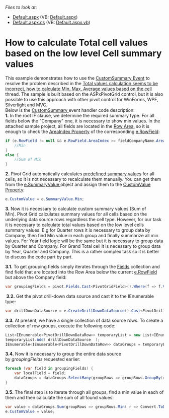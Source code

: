 <!-- default file list -->
*Files to look at*:

* [Default.aspx](./CS/Default.aspx) (VB: [Default.aspx](./VB/Default.aspx))
* [Default.aspx.cs](./CS/Default.aspx.cs) (VB: [Default.aspx.vb](./VB/Default.aspx.vb))
<!-- default file list end -->
# How to calculate Total cell values based on the low level Cell summary values


<p>This example demonstrates how to use the <a href="https://documentation.devexpress.com/#AspNet/DevExpressWebASPxPivotGridASPxPivotGrid_CustomSummarytopic">CustomSummary Event</a> to resolve the problem described in the <a href="https://www.devexpress.com/Support/Center/p/Q268380">Total values calculation seems to be incorrect, how to calculate Min, Max, Average values based on the cell</a> thread. The sample is built based on the ASPxPivotGrid control, but it is also possible to use this approach with other pivot control for WinForms, WPF, Silverlight and MVC. <br />Below is the <a href="https://documentation.devexpress.com/#AspNet/DevExpressWebASPxPivotGridASPxPivotGrid_CustomSummarytopic">CustomSummary </a>event handler code description:<br /><strong>1.</strong> In the root IF clause, we determine the required summary type. For all fields below the "Company" one, it is necessary to show min values. In the attached sample project, all fields are located in the <a href="https://documentation.devexpress.com/#AspNet/CustomDocument3587">Row Area</a><u>,</u> so it is enough to check the <a href="https://documentation.devexpress.com/#CoreLibraries/DevExpressXtraPivotGridPivotGridFieldBase_AreaIndextopic">AreaIndex Property</a> of the corresponding <a href="https://documentation.devexpress.com/#CoreLibraries/DevExpressXtraPivotGridDataPivotGridCustomSummaryEventArgsBase~T~_RowFieldtopic">e.RowField</a>:</p>


```cs
if (e.RowField != null && e.RowField.AreaIndex >= fieldCompanyName.AreaIndex) {
	//Min
}
else {
	//Sum of Min
}

```


<p><strong>2.</strong> Pivot Grid automatically calculates <a href="https://documentation.devexpress.com/#CoreLibraries/DevExpressDataPivotGridPivotSummaryTypeEnumtopic">predefined summary values</a> for all cells, so it is not necessary to recalculate them manually. You can get them from the <a href="https://documentation.devexpress.com/#CoreLibraries/DevExpressXtraPivotGridDataPivotGridCustomSummaryEventArgsBase~T~_SummaryValuetopic">e.SummaryValue </a> object and assign them to the <a href="https://documentation.devexpress.com/#CoreLibraries/DevExpressXtraPivotGridDataPivotGridCustomSummaryEventArgsBase~T~_CustomValuetopic">CustomValue Property</a>:</p>


```cs
e.CustomValue = e.SummaryValue.Min;

```


<p><strong>3.</strong> Now it is necessary to calculate custom summary values (Sum of Min). Pivot Grid calculates summary values for all cells based on the underlying data source rows regardless the cell type. However, for our task it is necessary to calculate total values based on the low level cells summary values. E.g for Quarter rows it is necessary to group data by Company, then find Min value in each group and finally summarize all min values. For Year field logic will be the same but it is necessary to group data by Quarter and Company. For Grand Total cell it is necessary to group data by Year, Quarter and Company. This is a rather complex task so it is better to discuss the code part by part.</p>
<p><strong>3.1.</strong> To get grouping fields simply iterates through the <a href="https://documentation.devexpress.com/#AspNet/DevExpressWebASPxPivotGridASPxPivotGrid_Fieldstopic">Fields</a> collection and find field that are located into the Row Area below the current <a href="https://documentation.devexpress.com/#CoreLibraries/DevExpressXtraPivotGridDataPivotGridCustomSummaryEventArgsBase~T~_RowFieldtopic">e.RowField</a> but above the Company field:</p>


```cs
var groupingFields = pivot.Fields.Cast<PivotGridField>().Where(f => f.Visible && f.Area == fieldCompanyName.Area && f.AreaIndex <= fieldCompanyName.AreaIndex && (e.RowField == null || f.AreaIndex > e.RowField.AreaIndex));

```


<p><strong> 3.2.</strong> Get the pivot drill-down data source and cast it to the IEnumerable<PivotDrillDownDataRow> type:</p>


```cs
var drillDownDataSource = e.CreateDrillDownDataSource().Cast<PivotDrillDownDataRow>();

```


<p><strong>3.3.</strong> At present, we have a single collection of data source rows. To create a collection of row groups, execute the following code:</p>


```cs
List<IEnumerable<PivotDrillDownDataRow>> temporaryList = new List<IEnumerable<PivotDrillDownDataRow>>();
temporaryList.Add( drillDownDataSource  );
IEnumerable<IEnumerable<PivotDrillDownDataRow>> dataGroups = temporaryList;  

```


<p><strong>3.4.</strong> Now it is necessary to group the entire data source by <em>groupingFields </em>requested earlier:</p>


```cs
foreach (var field in groupingFields) {
    var localField = field;
    dataGroups = dataGroups.SelectMany(groupRows => groupRows.GroupBy(r => r[localField]).Select(g => g.AsEnumerable()));
}

```


<p><strong>3.5.</strong> The final step is to iterate through all groups, find a min value in each of them and then calculate the sum of all found values:</p>


```cs
var value = dataGroups.Sum(groupRows => groupRows.Min( r => Convert.ToDecimal(r[e.FieldName])));
e.CustomValue = value;
```



<br/>


